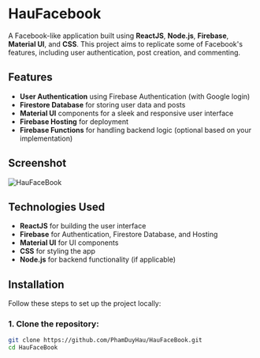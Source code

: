 # HauFacebook

A Facebook-like application built using **ReactJS**, **Node.js**, **Firebase**, **Material UI**, and **CSS**. This project aims to replicate some of Facebook's features, including user authentication, post creation, and commenting.

## Features

- **User Authentication** using Firebase Authentication (with Google login)
- **Firestore Database** for storing user data and posts
- **Material UI** components for a sleek and responsive user interface
- **Firebase Hosting** for deployment
- **Firebase Functions** for handling backend logic (optional based on your implementation)

## Screenshot

![HauFaceBook](https://github.com/user-attachments/assets/381dd188-f3f3-4670-94f0-a269026289c5)

## Technologies Used

- **ReactJS** for building the user interface
- **Firebase** for Authentication, Firestore Database, and Hosting
- **Material UI** for UI components
- **CSS** for styling the app
- **Node.js** for backend functionality (if applicable)

## Installation

Follow these steps to set up the project locally:

### 1. Clone the repository:
```bash
git clone https://github.com/PhamDuyHau/HauFaceBook.git
cd HauFaceBook
